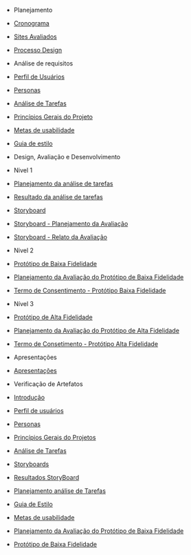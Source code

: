 - Planejamento

- [Cronograma](/planejamento/cronograma.md)
- [Sites Avaliados](/planejamento/sitesavaliados.md)
- [Processo Design](/planejamento/processo_design.md)

- Análise de requisitos

- [Perfil de Usuários](/analise-de-requisitos/perfil.md)
- [Personas](/analise-de-requisitos/personas.md)
- [Análise de Tarefas](/analise-de-requisitos/analise-de-tarefas.md)
- [Princípios Gerais do Projeto](/analise-de-requisitos/principios-gerais.md)
- [Metas de usabilidade](/analise-de-requisitos/metas-usabilidade.md)
- [Guia de estilo](/analise-de-requisitos/guia-de-estilo.md)

- Design, Avaliação e Desenvolvimento

- Nivel 1
- [Planejamento da análise de tarefas](./design-avaliacao-desenvolvimento/nivel-1/analise-de-tarefas.md)
- [Resultado da análise de tarefas](./design-avaliacao-desenvolvimento/nivel-1/resultado-analise-de-tarefas.md)
- [Storyboard](./design-avaliacao-desenvolvimento/nivel-1/storyboard.md)
- [Storyboard - Planejamento da Avaliação](./design-avaliacao-desenvolvimento/nivel-1/planejamento-avaliacao-storyboard.md)
- [Storyboard - Relato da Avaliação](./design-avaliacao-desenvolvimento/nivel-1/analise-avaliacao-storyboard.md)

- Nivel 2
- [Protótipo de Baixa Fidelidade](./design-avaliacao-desenvolvimento/nivel-2/prototipo-baixa-fidelidade.md)
- [Planejamento da Avaliação do Protótipo de Baixa Fidelidade](./design-avaliacao-desenvolvimento/nivel-2/planejamento-avaliacao-prototipo-papel.md)
- [Termo de Consentimento - Protótipo Baixa Fidelidade](./design-avaliacao-desenvolvimento/nivel-2/termo-de-consentimento.md)

- Nível 3
- [Protótipo de Alta Fidelidade](./design-avaliacao-desenvolvimento/nivel-3/prototipo-alta.md)
- [Planejamento da Avaliação do Protótipo de Alta Fidelidade](./design-avaliacao-desenvolvimento/nivel-3/planejamento-avaliacao-prototipo-alta-fidelidade.md)
- [Termo de Consetimento - Protótipo Alta Fidelidade](./design-avaliacao-desenvolvimento/nivel-3/termo-de-consentimento-prototipo-alta-fidelidade.md)

- Apresentações

- [Apresentações](/apresentacoes/apresentacoes.md)

- Verificação de Artefatos

- [Introdução](./verificacao/introducao.md)
- [Perfil de usuários](./verificacao/verifica-perfil-usuarios.md)
- [Personas](./verificacao/verificacao-personas.md)
- [Princípios Gerais do Projetos](./verificacao/verifica-principios-gerais.md)
- [Análise de Tarefas](./verificacao/verifica-analise-tarefas.md)
- [Storyboards](./verificacao/verifica-storyboards.md)
- [Resultados StoryBoard](./verificacao/verificacao-resultadosstoryboard.md)
- [Planejamento análise de Tarefas](./verificacao/verifica-planejamento-analise-de-tarefas.md)
- [Guia de Estilo](./verificacao/verifica-guia-de-estilo.md)
- [Metas de usabilidade](./verificacao/verifica-metas-de-usabilidade.md)
- [Planejamento da Avaliação do Protótipo de Baixa Fidelidade](./verificacao/verifica-planejamento-avaliacao-prototipo-baixa-fidelidade.md)
- [Protótipo de Baixa Fidelidade](./verificacao/verifica-prototipo-baixa-fidelidade.md)